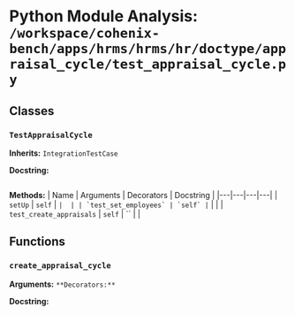# Python Module Analysis: `/workspace/cohenix-bench/apps/hrms/hrms/hr/doctype/appraisal_cycle/test_appraisal_cycle.py`

## Classes

### `TestAppraisalCycle`
**Inherits:** `IntegrationTestCase`


**Docstring:**
```

```

**Methods:**
| Name | Arguments | Decorators | Docstring |
|---|---|---|---|
| `setUp` | `self` | `` |  |
| `test_set_employees` | `self` | `` |  |
| `test_create_appraisals` | `self` | `` |  |





## Functions

### `create_appraisal_cycle`
**Arguments:** ``
**Decorators:** ``

**Docstring:**
```

```

